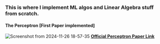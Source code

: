 ### This is where I implement ML algos and Linear Algebra stuff from scratch.

#### The Perceptron [First Paper implemented]
![Screenshot from 2024-11-26 18-57-35](https://github.com/user-attachments/assets/329c7e1e-a4d5-4c68-bbd5-ea9ee7a64377)
[**Official Perceptron Paper Link**](https://www.ling.upenn.edu/courses/cogs501/Rosenblatt1958.pdf)
